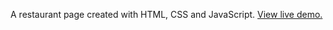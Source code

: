 A restaurant page created with HTML, CSS and JavaScript. [View live demo.](https://mitchel-okonjo.github.io/restaurant-page/)

